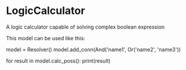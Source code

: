 # LogicCalculator
A logic calculator capable of solving complex boolean expression

This model can be used like this:

model = Resolver()
model.add_conn(And('name1', Or('name2', 'name3'))

for result in model.calc_poss():
  print(result)
